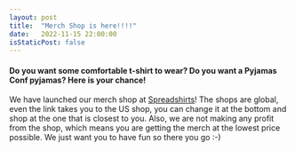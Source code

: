 ```yaml
---
layout: post
title:  "Merch Shop is here!!!!"
date:   2022-11-15 22:00:00
isStaticPost: false
---
```

#### Do you want some comfortable t-shirt to wear? Do you want a Pyjamas Conf pyjamas? Here is your chance!

We have launched our merch shop at [Spreadshirts](https://pyjamas-conf.myspreadshop.com/)! The shops are global, even the link takes you to the US shop, you can change it at the bottom and shop at the one that is closest to you. Also, we are not making any profit from the shop, which means you are getting the merch at the lowest price possible. We just want you to have fun so there you go :-)
